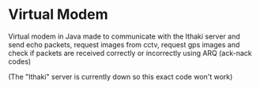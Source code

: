 # Virtual Modem
Virtual modem in Java made to communicate with the Ithaki server and send echo packets, request images from cctv, request gps images and check if packets are received correctly or incorrectly using ARQ (ack-nack codes)


(The "Ithaki" server is currently down so this exact code won't work)
